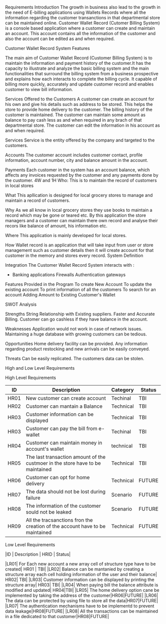Requirements
 Introduction
 The growth in business also lead to the growth in the need of E-billing applications using Wallets Records where all the information regarding the customer transanctions in that departmental store can be maintained online.
 Customer Wallet Record (Cutomer Billing System) is a console based application where a customer can create and maintain an account. This account contains all the information of the customer and also the account can be edited as and when required.

Customer Wallet Record System Features

The main aim of Customer Wallet Record (Customer Billing System) is to maintain the information and payment history of the customer.It has the capacity to illustrate and analyze the basic billing system and the main functionalities that surround the billing system from a business prospective and explains how each interacts to complete the billing cycle.
It capable of billing more quickly, accurately and update customer record and enables customer to view bill information.

 Services Offered to the Customers
 A customer can create an account for his own and give his details such as address to be stored.
 This helps the store to provide home delivery to the customer.
 The billing history of the customer is maintained.
 The customer can maintain some amount as balance to pay cash less as and when required in any brach of that departmental store.
 The customer can edit the information in his account as and when required.

Services
Service is the entity offered by the company and targeted to the customers.

 Accounts
The customer account includes customer contact, profile information, account number, city and balance amount in the account.

 Payments
Each customer in the system has an account balance, which affects any invoices requested by the customer and any payments done by the customer.
 4W and 1H
 Who:
This is to maintain the record of customers in local stores

 What
This apllication is designed for local grocery stores to manage and maintain a record of customers.

 Why
As we all know in local grocery stores they use books to maintain a record which may be gone or teared etc. By this application the store managers and a customer can maintain there own record and analyse their recors like balance of amount, his information etc.

 Where
This application is mainly developed for local stores.

 How
Wallet record is an application that will take input from user or store management such as customer details then it will create account for that customer in the memory and stores every record.
 System Definition

 Integration
The Customer Wallet Record System interacts with :
  * Banking applications
   Firewalls
   Authentication gateways
  


 Features Provided in the Program
 To create New Account
 To update the existing account
 To print information of all the customers
 To search for an account
 Adding Amount to Existing Customer's Wallet

  SWOT Analysis

 Strengths
  String Relationship with Existing suppliers.
  Faster and Accurate Billing.
  Customer can go cashless if they have balance in the account.

  Weaknesses
  Application would not work in case of network issues.
  Maintaining a huge database with growing customers can be tedious.

 Opportunities
 Home delivery facility can be provided.
 Any information regarding product restocking and new arrivals can be easily conveyed.

 Threats
 Can be easily replicated.
 The customers data can be stolen.

 High and Low Level Requirements

 High Level Requirements

| ID  | Description  | Category  | Status  |
| --- | ------------ | --------- | ------- |
| HR01| New customer can create account | Techinal | TBI |
| HR02| Customer can mantain a Balance | Technical | TBI |
| HR03| Customer information can be displayed| Technical | TBI|
| HR03| Customer can pay the bill from e-wallet | Techinal | TBI|
| HR04| Customer can maintain money in account's wallet| technical|TBI|
| HR05| The last transaction amount of the custmoer in the store have to be maintained| Technical | TBI|
| HR06| Customer can opt for home delivery | Technical | FUTURE|
| HR07| The data should not be lost during failure | Scenario | FUTURE|
| HR08| The information of the customer sould not be leaked| Scenario | FUTURE|
| HR09| All the tracsanctions fron the creation of the account have to be maintained | Technical | FUTURE|

 Low Level Requirements

|ID | Description | HRID | Status|

|LR01| For Each new account a new array cell of structure type have to be created| HR01 | TBI|
|LR02| Balance can be mantanied by creating a structure array each cell holding information of the user and their balance| HR02| TBI|
|LR03| Customer information can be displayed by printing the structure array| HR03| TBI|
|LR04| When paying bill the balance attribute is modified and updated| HR04|TBI|
|LR05| The home delivery option cane be implemented by taking the address of the customer|HR06|FUTURE|
|LR06| The data can be protected by using file to store all the data|HR07|FUTURE|
|LR07| The authentication mechanisms have to be implementd to prevent data leakage|HR08|FUTURE|
|LR08| All the transactions can be maintained in a file dedicated to that customer|HR08|FUTURE|




